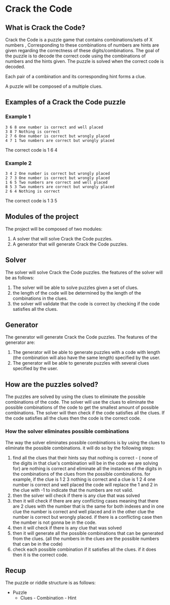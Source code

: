 <!-- this file will be used to create a high level planing document for a project using ChatGPT. 
The project will be able to generate Crack the Code puzzles. 
The project will also be have a Solver that can solve Crack the Code puzzles.
-->

# Crack the Code

## What is Crack the Code?

Crack the Code is a puzzle game that contains combinations/sets of X numbers , Corresponding to these combinations of numbers are hints are given regarding the correctness of these digits/combinations. The goal of the puzzle is to decode the correct code using the combinations of numbers and the hints given. The puzzle is solved when the correct code is decoded.

Each pair of a combination and its corresponding hint forms a clue.

A puzzle will be composed of a multiple clues.

## Examples of a Crack the Code puzzle

### Example 1

```
3 6 8 one number is correct and well placed 
3 8 7 Nothing is correct
2 7 6 One number is correct but wrongly placed
4 7 1 Two numbers are correct but wrongly placed
```

The correct code is 1 6 4

### Example 2

```
3 4 2 One number is correct but wrongly placed
2 7 3 One number is correct but wrongly placed
1 6 5 Two numbers are correct and well placed
8 5 3 Two numbers are correct but wrongly placed
2 6 4 Nothing is correct
```

The correct code is 1 3 5


## Modules of the project

The project will be composed of two modules:

1. A solver that will solve Crack the Code puzzles.
2. A generator that will generate Crack the Code puzzles.

## Solver

The solver will solve Crack the Code puzzles.
the features of the solver will be as follows:

1. The solver will be able to solve puzzles given a set of clues.
2. the length of the code will be determined by the length of the combinations in the clues.
3. the solver will validate that the code is correct by checking if the code satisfies all the clues.

## Generator

The generator will generate Crack the Code puzzles.
The features of the generator are:

1. The generator will be able to generate puzzles with a code with length (the combination will also have the same length) specified by the user.
2. The generator will be able to generate puzzles with several clues specified by the user.

## How are the puzzles solved?

The puzzles are solved by using the clues to eliminate the possible combinations of the code. The solver will use the clues to eliminate the possible combinations of the code to get the smallest amount of possible combinations. The solver will then check if the code satisfies all the clues. If the code satisfies all the clues then the code is the correct code.

### How the solver eliminates possible combinations

The way the solver eliminates possible combinations is by using the clues to eliminate the possible combinations. it will do so by the following steps:

1. find all the clues that their hints say that nothing is correct - ( none of the digits in that clue's combination will be in the code we are solving for) are nothing is correct and eliminate all the instances of the digits in the combinations of the clues from the possible combinations.
for example, if the clue is 1 2 3 nothing is correct and a clue is 1 2 4 one number is correct and well placed the code will replace the 1 and 2 in the clue with -1 to indicate that the numbers are not valid.
2. then the solver will check if there is any clue that was solved
3. then it will check if there are any conflicting cases meaning that there are 2 clues with the number that is the same for both indexes and in one clue the number is correct and well placed and in the other clue the number is correct but wrongly placed. if there is a conflicting case then the number is not gonna be in the code.
4. then it will check if there is any clue that was solved
5. then it will generate all the possible combinations that can be generated from the clues. (all the numbers in the clues are the possible numbers that can be in the code)
6. check each possible combination if it satisfies all the clues. if it does then it is the correct code.

## Recup

The puzzle or riddle structure is as follows:

- Puzzle
  - Clues
        - Combination
        - Hint
